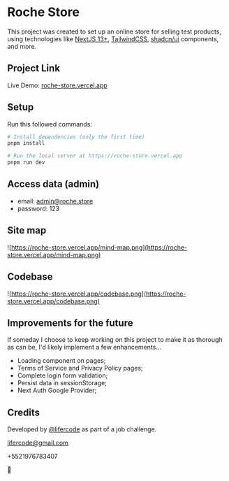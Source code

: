 # Roche Store

This project was created to set up an online store for selling test products, using technologies like [NextJS 13+](https://nextjs.org/), [TailwindCSS](https://tailwindui.com/), [shadcn/ui](https://ui.shadcn.com/) components, and more.

## Project Link

Live Demo: [roche-store.vercel.app](https://roche-store.vercel.app)

## Setup

Run this followed commands:

```bash
# Install dependencies (only the first time)
pnpm install

# Run the local server at https://roche-store.vercel.app
pnpm run dev

```

## Access data (admin)

- email: admin@roche.store
- password: 123

## Site map

![https://roche-store.vercel.app/mind-map.png](https://roche-store.vercel.app/mind-map.png)

## Codebase

![https://roche-store.vercel.app/codebase.png](https://roche-store.vercel.app/codebase.png)

## Improvements for the future

If someday I choose to keep working on this project to make it as thorough as can be, I'd likely implement a few enhancements...

- Loading component on pages;
- Terms of Service and Privacy Policy pages;
- Complete login form validation;
- Persist data in sessionStorage;
- Next Auth Google Provider;

## Credits

Developed by [@lifercode](https://lifercode.dev/) as part of a job challenge.

lifercode@gmail.com

+5521976783407

🖖